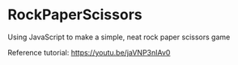 # RockPaperScissors
Using JavaScript to make a simple, neat rock paper scissors game

Reference tutorial: https://youtu.be/jaVNP3nIAv0
